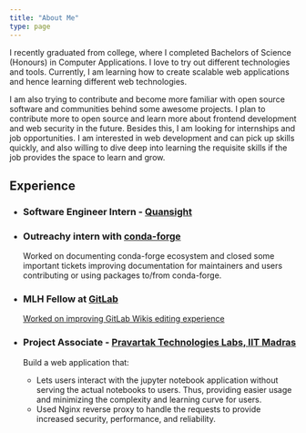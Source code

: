 ```yaml
---
title: "About Me"
type: page
---
```


I recently graduated from college, where I completed Bachelors of Science (Honours) in Computer Applications. I love to try out different technologies and tools. Currently, I am learning how to create scalable web applications and hence learning different web technologies.

I am also trying to contribute and become more familiar with open source software and communities behind some awesome projects. I plan to contribute more to open source and learn more about frontend development and web security in the future. Besides this, I am looking for internships and job opportunities. I am interested in web development and can pick up skills quickly, and also willing to dive deep into learning the requisite skills if the job provides the space to learn and grow.

## Experience

- ### **Software Engineer Intern - [Quansight](https://quansight.com/)**

- ### **Outreachy intern with [conda-forge](https://conda-forge.org/)**

    Worked on documenting conda-forge ecosystem and closed some important tickets improving documentation for maintainers and users contributing or using packages to/from conda-forge.

- ### **MLH Fellow at [GitLab](https://gitlab.com/)**

    [Worked on improving GitLab Wikis editing experience](https://gitlab.com/groups/gitlab-org/-/epics/6312)

- ### **Project Associate - [Pravartak Technologies Labs, IIT Madras](https://www.pravartak.org.in/)**

    Build a web application that:
    - Lets users interact with the jupyter notebook application without serving the actual notebooks to users. Thus, providing easier usage and minimizing the complexity and learning curve for users.
    - Used Nginx reverse proxy to handle the requests to provide increased security, performance, and reliability.
